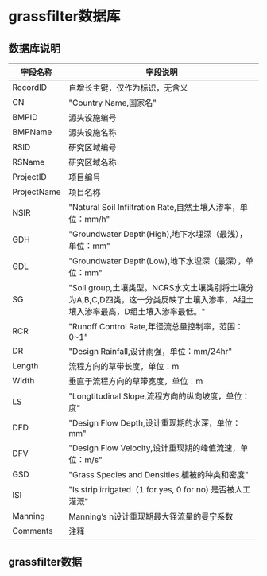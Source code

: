 # grassfilter数据库

## 数据库说明

| 字段名称        | 字段说明                                                                         |
|-------------|------------------------------------------------------------------------------|
| RecordID    | 自增长主键，仅作为标识，无含义                                                              |
| CN          | "Country Name,国家名"                                                           |
| BMPID       | 源头设施编号                                                                       |
| BMPName     | 源头设施名称                                                                       |
| RSID        | 研究区域编号                                                                       |
| RSName      | 研究区域名称                                                                       |
| ProjectID   | 项目编号                                                                         |
| ProjectName | 项目名称                                                                         |
| NSIR        | "Natural Soil Infiltration Rate,自然土壤入渗率，单位：mm/h"                             |
| GDH         | "Groundwater Depth\(High\),地下水埋深（最浅），单位：mm"                                  |
| GDL         | "Groundwater Depth\(Low\),地下水埋深（最深），单位：mm"                                   |
| SG          | "Soil group,土壤类型。NCRS水文土壤类别将土壤分为A,B,C,D四类，这一分类反映了土壤入渗率，A组土壤入渗率最高，D组土壤入渗率最低。" |
| RCR         | "Runoff Control Rate,年径流总量控制率，范围：0~1"                                        |
| DR          | "Design Rainfall,设计雨强，单位：mm/24hr"                                            |
| Length      | 流程方向的草带长度，单位：m                                                               |
| Width       | 垂直于流程方向的草带宽度，单位：m                                                            |
| LS          | "Longtitudinal Slope,流程方向的纵向坡度，单位：度"                                         |
| DFD         | "Design Flow Depth,设计重现期的水深，单位：mm"                                           |
| DFV         | "Design Flow Velocity,设计重现期的峰值流速，单位：m/s"                                     |
| GSD         | "Grass Species and Densities,植被的种类和密度"                                       |
| ISI         | "Is strip irrigated（1 for yes, 0 for no\) 是否被人工灌溉"                           |
| Manning     | Manning’s n设计重现期最大径流量的曼宁系数                                                   |
| Comments    | 注释                                                                           |

## grassfilter数据
